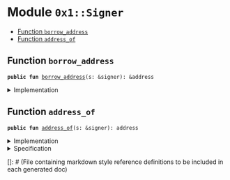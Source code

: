 
<a name="0x1_Signer"></a>

# Module `0x1::Signer`



-  [Function <code>borrow_address</code>](#0x1_Signer_borrow_address)
-  [Function <code>address_of</code>](#0x1_Signer_address_of)


<a name="0x1_Signer_borrow_address"></a>

## Function `borrow_address`



<pre><code><b>public</b> <b>fun</b> <a href="Signer.md#0x1_Signer_borrow_address">borrow_address</a>(s: &signer): &address
</code></pre>



<details>
<summary>Implementation</summary>


<pre><code><b>native</b> <b>public</b> <b>fun</b> <a href="Signer.md#0x1_Signer_borrow_address">borrow_address</a>(s: &signer): &address;
</code></pre>



</details>

<a name="0x1_Signer_address_of"></a>

## Function `address_of`



<pre><code><b>public</b> <b>fun</b> <a href="Signer.md#0x1_Signer_address_of">address_of</a>(s: &signer): address
</code></pre>



<details>
<summary>Implementation</summary>


<pre><code><b>public</b> <b>fun</b> <a href="Signer.md#0x1_Signer_address_of">address_of</a>(s: &signer): address {
    *<a href="Signer.md#0x1_Signer_borrow_address">borrow_address</a>(s)
}
</code></pre>



</details>

<details>
<summary>Specification</summary>



<pre><code><b>pragma</b> opaque = <b>true</b>;
<b>aborts_if</b> <b>false</b>;
<b>ensures</b> result == <a href="Signer.md#0x1_Signer_spec_address_of">spec_address_of</a>(s);
</code></pre>



Specification version of <code><a href="Signer.md#0x1_Signer_address_of">Self::address_of</a></code>.


<a name="0x1_Signer_spec_address_of"></a>


<pre><code><b>native</b> <b>define</b> <a href="Signer.md#0x1_Signer_spec_address_of">spec_address_of</a>(account: signer): address;
</code></pre>



</details>

[]: # (File containing markdown style reference definitions to be included in each generated doc)
